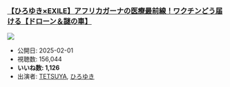 ### [【ひろゆき×EXILE】アフリカガーナの医療最前線！ワクチンどう届ける【ドローン＆謎の車】](https://www.youtube.com/watch?v=JQaEQQSnGT8)
[![](https://img.youtube.com/vi/JQaEQQSnGT8/sddefault.jpg)](https://www.youtube.com/watch?v=JQaEQQSnGT8)
-   公開日: 2025-02-01
-   視聴数: 156,044
-   **いいね数: 1,126**
-   出演者: [TETSUYA](/rehacq_fan/people/TETSUYA "wikilink"), [ひろゆき](/rehacq_fan/people/ひろゆき "wikilink")
